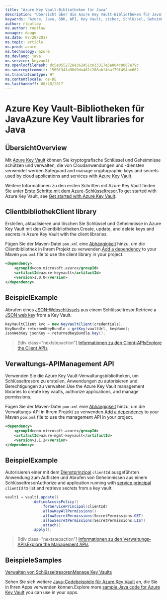 ```yaml
---
title: "Azure Key Vault-Bibliotheken für Java"
description: "Übersicht über die Azure Key Vault-Bibliotheken für Java"
keywords: "Azure, Java, SDK, API, Key Vault, sicher, Schlüssel, Geheimnisse, Tresor"
author: rloutlaw
ms.author: routlaw
manager: douge
ms.date: 07/20/2017
ms.topic: article
ms.prod: azure
ms.technology: azure
ms.devlang: java
ms.service: keyvault
ms.openlocfilehash: dc5e0552728e362451c033317e5a804c8067e79c
ms.sourcegitcommit: 1500f341a96d9da461c288abf4baf79f494ae662
ms.translationtype: HT
ms.contentlocale: de-DE
ms.lasthandoff: 08/28/2017
---
```

# <a name="azure-key-vault-libraries-for-java"></a><span data-ttu-id="1472e-104">Azure Key Vault-Bibliotheken für Java</span><span class="sxs-lookup"><span data-stu-id="1472e-104">Azure Key Vault libraries for Java</span></span>

## <a name="overview"></a><span data-ttu-id="1472e-105">Übersicht</span><span class="sxs-lookup"><span data-stu-id="1472e-105">Overview</span></span>

<span data-ttu-id="1472e-106">Mit [Azure Key Vault](/azure/key-vault/) können Sie kryptografische Schlüssel und Geheimnisse schützen und verwalten, die von Cloudanwendungen und -diensten verwendet werden.</span><span class="sxs-lookup"><span data-stu-id="1472e-106">Safeguard and manage cryptographic keys and secrets used by cloud applications and services with [Azure Key Vault](/azure/key-vault/).</span></span>

<span data-ttu-id="1472e-107">Weitere Informationen zu den ersten Schritten mit Azure Key Vault finden Sie unter [Erste Schritte mit dem Azure-Schlüsseltresor](/azure/key-vault/key-vault-get-started).</span><span class="sxs-lookup"><span data-stu-id="1472e-107">To get started with Azure Key Vault, see [Get started with Azure Key Vault](/azure/key-vault/key-vault-get-started).</span></span>

## <a name="client-library"></a><span data-ttu-id="1472e-108">Clientbibliothek</span><span class="sxs-lookup"><span data-stu-id="1472e-108">Client library</span></span>

<span data-ttu-id="1472e-109">Erstellen, aktualisieren und löschen Sie Schlüssel und Geheimnisse in Azure Key Vault mit den Clientbibliotheken.</span><span class="sxs-lookup"><span data-stu-id="1472e-109">Create, update, and delete keys and secrets in Azure Key Vault with the client libraries.</span></span>

<span data-ttu-id="1472e-110">Fügen Sie der Maven-Datei `pom.xml` eine [Abhängigkeit](https://maven.apache.org/guides/getting-started/index.html#How_do_I_use_external_dependencies) hinzu, um die Clientbibliothek in Ihrem Projekt zu verwenden.</span><span class="sxs-lookup"><span data-stu-id="1472e-110">[Add a dependency](https://maven.apache.org/guides/getting-started/index.html#How_do_I_use_external_dependencies) to your Maven `pom.xml` file to use the client library in your project.</span></span>  

```XML
<dependency>
    <groupId>com.microsoft.azure</groupId>
    <artifactId>azure-keyvault</artifactId>
    <version>1.0.0</version>
</dependency>
```   

## <a name="example"></a><span data-ttu-id="1472e-111">Beispiel</span><span class="sxs-lookup"><span data-stu-id="1472e-111">Example</span></span>

<span data-ttu-id="1472e-112">Abrufen eines [JSON-Webschlüssels](https://tools.ietf.org/html/draft-ietf-jose-json-web-key-18) aus einem Schlüsseltresor.</span><span class="sxs-lookup"><span data-stu-id="1472e-112">Retrieve a [JSON web key](https://tools.ietf.org/html/draft-ietf-jose-json-web-key-18) from a Key Vault.</span></span>

```java
KeyVaultClient kvc = new KeyVaultClient(credentials);
KeyBundle returnedKeyBundle = getKey(vaultUrl, keyName);
JsonWebKey jsonKey = returnedKeyBundle.key();
```

> [!div class="nextstepaction"]
> [<span data-ttu-id="1472e-113">Informationen zu den Client-APIs</span><span class="sxs-lookup"><span data-stu-id="1472e-113">Explore the Client APIs</span></span>](/java/api/overview/azure/keyvault/clientlibrary)


## <a name="management-api"></a><span data-ttu-id="1472e-114">Verwaltungs-API</span><span class="sxs-lookup"><span data-stu-id="1472e-114">Management API</span></span>

<span data-ttu-id="1472e-115">Verwenden Sie die Azure Key Vault-Verwaltungsbibliotheken, um Schlüsseltresore zu erstellen, Anwendungen zu autorisieren und Berechtigungen zu verwalten.</span><span class="sxs-lookup"><span data-stu-id="1472e-115">Use the Azure Key Vault management libraries to create key vaults, authorize applications, and manage permissions.</span></span> 

<span data-ttu-id="1472e-116">Fügen Sie der Maven-Datei `pom.xml` eine [Abhängigkeit](https://maven.apache.org/guides/getting-started/index.html#How_do_I_use_external_dependencies) hinzu, um die Verwaltungs-API in Ihrem Projekt zu verwenden.</span><span class="sxs-lookup"><span data-stu-id="1472e-116">[Add a dependency](https://maven.apache.org/guides/getting-started/index.html#How_do_I_use_external_dependencies) to your Maven `pom.xml` file to use the management API in your project.</span></span>  

```XML
<dependency>
    <groupId>com.microsoft.azure</groupId>
    <artifactId>azure-mgmt-keyvault</artifactId>
    <version>1.1.2</version>
</dependency>
```

## <a name="example"></a><span data-ttu-id="1472e-117">Beispiel</span><span class="sxs-lookup"><span data-stu-id="1472e-117">Example</span></span>

<span data-ttu-id="1472e-118">Autorisieren einer mit dem [Dienstprinzipal](/azure/azure-resource-manager/resource-group-create-service-principal-portal) `clientId` ausgeführten Anwendung zum Auflisten und Abrufen von Geheimnissen aus einem Schlüsseltresor</span><span class="sxs-lookup"><span data-stu-id="1472e-118">Authorize and application running with [service principal](/azure/azure-resource-manager/resource-group-create-service-principal-portal) `clientId` to list and retrieve secrets from a key vault.</span></span> 

```java
vault1 = vault1.update()
            .defineAccessPolicy()
                .forServicePrincipal(clientId)
                .allowKeyAllPermissions()
                .allowSecretPermissions(SecretPermissions.GET)
                .allowSecretPermissions(SecretPermissions.LIST)
                .attach()
            .apply();
```

> [!div class="nextstepaction"]
> [<span data-ttu-id="1472e-119">Informationen zu den Verwaltungs-APIs</span><span class="sxs-lookup"><span data-stu-id="1472e-119">Explore the Management APIs</span></span>](/java/api/overview/azure/keyvault/managementapi)


## <a name="samples"></a><span data-ttu-id="1472e-120">Beispiele</span><span class="sxs-lookup"><span data-stu-id="1472e-120">Samples</span></span>

<span data-ttu-id="1472e-121">[Verwalten von Schlüsseltresoren][1]</span><span class="sxs-lookup"><span data-stu-id="1472e-121">[Manage Key Vaults][1]</span></span>   

[1]: https://github.com/Azure-Samples/key-vault-java-manage-key-vaults

<span data-ttu-id="1472e-122">Sehen Sie sich weitere [Java-Codebeispiele für Azure Key Vault](https://azure.microsoft.com/resources/samples/?platform=java&term=key+vault) an, die Sie in Ihren Apps verwenden können.</span><span class="sxs-lookup"><span data-stu-id="1472e-122">Explore more [sample Java code for Azure Key Vault](https://azure.microsoft.com/resources/samples/?platform=java&term=key+vault) you can use in your apps.</span></span>
